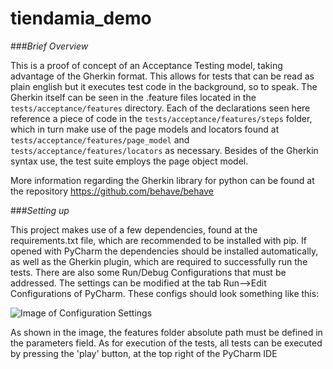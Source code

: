 # tiendamia_demo


###_Brief Overview_

This is a proof of concept of an Acceptance Testing model, taking advantage of the Gherkin
format. This allows for tests that can be read as plain english but it executes test code in
the background, so to speak. The Gherkin itself can be seen in the .feature files located in
the `tests/acceptance/features` directory. Each of the declarations seen here reference a piece
of code in the `tests/acceptance/features/steps` folder, which in turn make use of the page models
and locators found at `tests/acceptance/features/page_model` and `tests/acceptance/features/locators`
as necessary. Besides of the Gherkin syntax use, the test suite employs the page object model.

More information regarding the Gherkin library for python can be found at the repository https://github.com/behave/behave


###_Setting up_

This project makes use of a few dependencies, found at the requirements.txt file, which are recommended
to be installed with pip. If opened with PyCharm the dependencies should be installed automatically, as well as
the Gherkin plugin, which are required to successfully run the tests. There are also some Run/Debug Configurations 
that must be addressed. The settings can be modified at the tab Run-->Edit Configurations of PyCharm. These configs
should look something like this:

![Image of Configuration Settings](https://drive.google.com/file/d/1kYydm1J3LSxKLxz6nThBJKi8XPdf39pi/view?usp=sharing)

As shown in the image, the features folder absolute path must be defined in the parameters field. As for execution 
of the tests, all tests can be executed by pressing the 'play' button, at the top right of the PyCharm IDE
